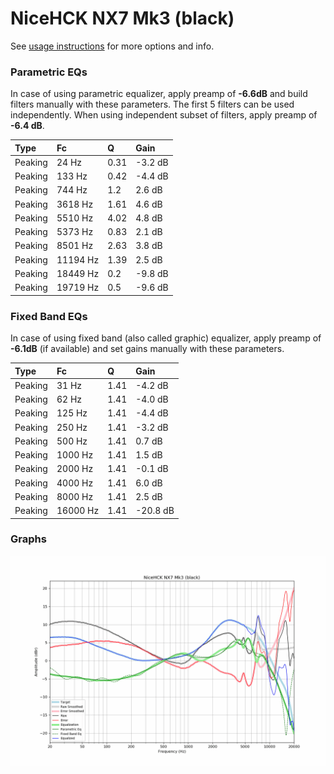 # NiceHCK NX7 Mk3 (black)
See [usage instructions](https://github.com/jaakkopasanen/AutoEq#usage) for more options and info.

### Parametric EQs
In case of using parametric equalizer, apply preamp of **-6.6dB** and build filters manually
with these parameters. The first 5 filters can be used independently.
When using independent subset of filters, apply preamp of **-6.4 dB**.

| Type    | Fc       |    Q | Gain    |
|:--------|:---------|:-----|:--------|
| Peaking | 24 Hz    | 0.31 | -3.2 dB |
| Peaking | 133 Hz   | 0.42 | -4.4 dB |
| Peaking | 744 Hz   | 1.2  | 2.6 dB  |
| Peaking | 3618 Hz  | 1.61 | 4.6 dB  |
| Peaking | 5510 Hz  | 4.02 | 4.8 dB  |
| Peaking | 5373 Hz  | 0.83 | 2.1 dB  |
| Peaking | 8501 Hz  | 2.63 | 3.8 dB  |
| Peaking | 11194 Hz | 1.39 | 2.5 dB  |
| Peaking | 18449 Hz | 0.2  | -9.8 dB |
| Peaking | 19719 Hz | 0.5  | -9.6 dB |

### Fixed Band EQs
In case of using fixed band (also called graphic) equalizer, apply preamp of **-6.1dB**
(if available) and set gains manually with these parameters.

| Type    | Fc       |    Q | Gain     |
|:--------|:---------|:-----|:---------|
| Peaking | 31 Hz    | 1.41 | -4.2 dB  |
| Peaking | 62 Hz    | 1.41 | -4.0 dB  |
| Peaking | 125 Hz   | 1.41 | -4.4 dB  |
| Peaking | 250 Hz   | 1.41 | -3.2 dB  |
| Peaking | 500 Hz   | 1.41 | 0.7 dB   |
| Peaking | 1000 Hz  | 1.41 | 1.5 dB   |
| Peaking | 2000 Hz  | 1.41 | -0.1 dB  |
| Peaking | 4000 Hz  | 1.41 | 6.0 dB   |
| Peaking | 8000 Hz  | 1.41 | 2.5 dB   |
| Peaking | 16000 Hz | 1.41 | -20.8 dB |

### Graphs
![](./NiceHCK%20NX7%20Mk3%20(black).png)
